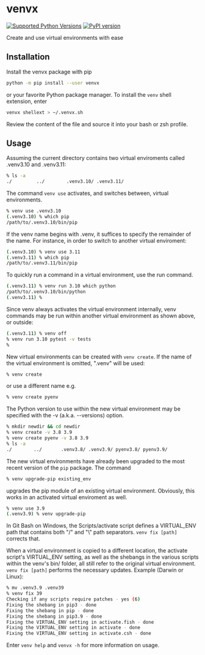 # venvx

[![Supported Python Versions](https://img.shields.io/pypi/pyversions/venvx/0.3.0)](https://pypi.org/project/venvx/)
[![PyPI version](https://badge.fury.io/py/venvx.svg)](https://badge.fury.io/py/venvx)

Create and use virtual environments with ease

## Installation

Install the venvx package with pip

```sh
python -m pip install --user venvx
```

or your favorite Python package manager. To install the `venv` shell extension, enter

```sh
venvx shellext > ~/.venvx.sh
```

Review the content of the file and source it into your bash or zsh profile.

## Usage

Assuming the current directory contains two virtual enviroments called .venv3.10 and .venv3.11:

```sh
% ls -a
./         ../        .venv3.10/ .venv3.11/
```

The command `venv use` activates, and switches between, virtual environments.

```sh
% venv use .venv3.10
(.venv3.10) % which pip
/path/to/.venv3.10/bin/pip
```

If the venv name begins with .venv, it suffices to specify the remainder of the name. For instance, in order to switch to another virtual enviroment:

```sh
(.venv3.10) % venv use 3.11
(.venv3.11) % which pip
/path/to/.venv3.11/bin/pip
```

To quickly run a command in a virtual environment, use the run command.

```sh
(.venv3.11) % venv run 3.10 which python
/path/to/.venv3.10/bin/python
(.venv3.11) %
```

Since venv always activates the virtual environment internally, venv commands may be run within another virtual environment as shown above, or outside:

```sh
(.venv3.11) % venv off
% venv run 3.10 pytest -v tests
%
```

New virtual environments can be created with `venv create`. If the name of the virtual environment is omitted, ".venv" will be used:

```sh
% venv create
```

or use a different name e.g.

```sh
% venv create pyenv
```

The Python version to use within the new virtual environment may be specified with the -v (a.k.a. --versions) option.

```sh
% mkdir newdir && cd newdir
% venv create -v 3.8 3.9
% venv create pyenv -v 3.8 3.9
% ls -a
./        ../       .venv3.8/ .venv3.9/ pyenv3.8/ pyenv3.9/
```

The new virtual environments have already been upgraded to the most recent version of the `pip` package. The command

```sh
% venv upgrade-pip existing_env
```
upgrades the pip module of an existing virtual environment. Obviously, this works in an activated virtual enviroment as well.

```sh
% venv use 3.9
(.venv3.9) % venv upgrade-pip
```

In Git Bash on Windows, the Scripts/activate script defines a VIRTUAL_ENV path that contains both "/" and "\\" path separators. `venv fix [path]` corrects that.

When a virtual environment is copied to a different location, the activate script's VIRTUAL_ENV setting, as well as the shebangs in the various scripts within the venv's bin/ folder, all still refer to the original virtual environment. `venv fix [path]` performs the necessary updates. Example (Darwin or Linux):

```sh
% mv .venv3.9 .venv39
% venv fix 39
Checking if any scripts require patches - yes (6)
Fixing the shebang in pip3 - done
Fixing the shebang in pip - done
Fixing the shebang in pip3.9 - done
Fixing the VIRTUAL_ENV setting in activate.fish - done
Fixing the VIRTUAL_ENV setting in activate - done
Fixing the VIRTUAL_ENV setting in activate.csh - done
```

Enter `venv help` and `venvx -h` for more information on usage.
